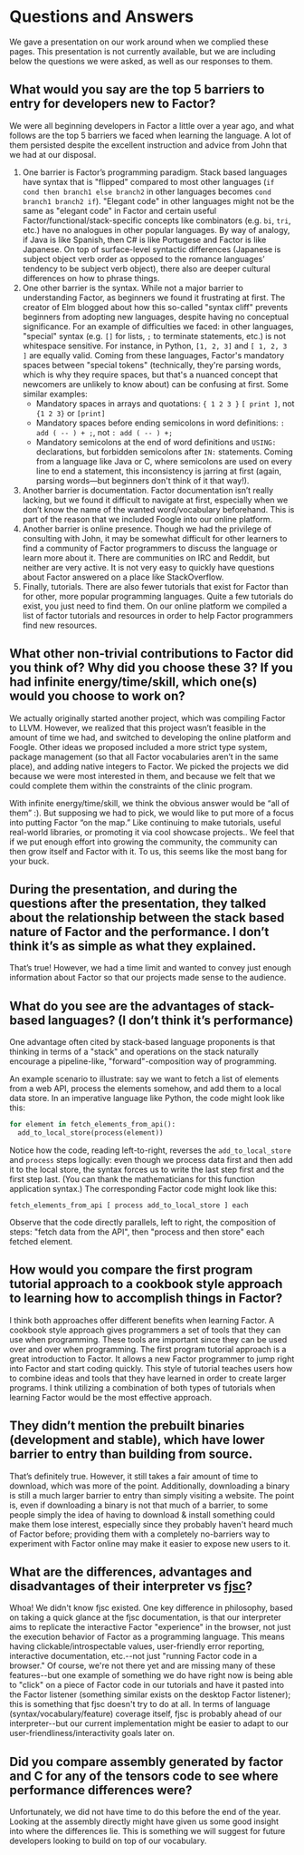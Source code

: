# Questions and Answers

We gave a presentation on our work around when we complied these pages. This presentation is not currently available, but we are including below the
questions we were asked, as well as our responses to them.

## What would you say are the top 5 barriers to entry for developers new to Factor?

We were all beginning developers in Factor a little over a year ago, and what follows are the top 5 barriers we faced when learning the language. A lot of them persisted despite the excellent instruction and advice from John that we had at our disposal.
1. One barrier is Factor’s programming paradigm. Stack based languages have syntax that is "flipped" compared to most other languages (`if cond then branch1 else branch2` in other languages becomes `cond branch1 branch2 if`). "Elegant code" in other languages might not be the same as "elegant code" in Factor and certain useful Factor/functional/stack-specific concepts like combinators (e.g. `bi`, `tri`, etc.) have no analogues in other popular languages. By way of analogy, if Java is like Spanish, then C# is like Portugese and Factor is like Japanese. On top of surface-level syntactic differences (Japanese is subject object verb order as opposed to the romance languages’ tendency to be subject verb object), there also are deeper cultural differences on how to phrase things.
2. One other barrier is the syntax. While not a major barrier to understanding Factor, as beginners we found it frustrating at first. The creator of Elm blogged about how this so-called "syntax cliff" prevents beginners from adopting new languages, despite having no conceptual significance. For an example of difficulties we faced: in other languages, "special" syntax (e.g. `[]` for lists, `;` to terminate statements, etc.) is not whitespace sensitive. For instance, in Python, `[1, 2, 3]` and `[ 1, 2, 3 ]` are equally valid. Coming from these languages, Factor's mandatory spaces between "special tokens" (technically, they're parsing words, which is why they require spaces, but that's a nuanced concept that newcomers are unlikely to know about) can be confusing at first. Some similar examples:
    - Mandatory spaces in arrays and quotations: `{ 1 2 3 }` `[ print ]`, not `{1 2 3}` or `[print]`
    - Mandatory spaces before ending semicolons in word definitions: `: add ( -- ) + ;`, not `: add ( -- ) +;`
    - Mandatory semicolons at the end of word definitions and `USING:` declarations, but forbidden semicolons after `IN:` statements. Coming from a language like Java or C, where semicolons are used on every line to end a statement, this inconsistency is jarring at first (again, parsing words—but beginners don't think of it that way!).
3. Another barrier is documentation. Factor documentation isn’t really lacking, but we found it difficult to navigate at first, especially when we don’t know the name of the wanted word/vocabulary beforehand. This is part of the reason that we included Foogle into our online platform.
4. Another barrier is online presence. Though we had the privilege of consulting with John, it may be somewhat difficult for other learners to find a community of Factor programmers to discuss the language or learn more about it. There are communities on IRC and Reddit, but neither are very active. It is not very easy to quickly have questions about Factor answered on a place like StackOverflow.
5. Finally, tutorials. There are also fewer tutorials that exist for Factor than for other, more popular programming languages. Quite a few tutorials do exist, you just need to find them. On our online platform we compiled a list of factor tutorials and resources in order to help Factor programmers find new resources.

## What other non-trivial contributions to Factor did you think of? Why did you choose these 3? If you had infinite energy/time/skill, which one(s) would you choose to work on?

We actually originally started another project, which was compiling Factor to LLVM. However, we realized that this project wasn’t feasible in the amount of time we had, and switched to developing the online platform and Foogle. Other ideas we proposed included a more strict type system, package management (so that all Factor vocabularies aren’t in the same place), and adding native integers to Factor. We picked the projects we did because we were most interested in them, and because we felt that we could complete them within the constraints of the clinic program.

With infinite energy/time/skill, we think the obvious answer would be “all of them” :). But supposing we had to pick, we would like to put more of a focus into putting Factor “on the map.” Like continuing to make tutorials, useful real-world libraries, or promoting it via cool showcase projects.. We feel that if we put enough effort into growing the community, the community can then grow itself and Factor with it. To us, this seems like the most bang for your buck.

## During the presentation, and during the questions after the presentation, they talked about the relationship between the stack based nature of Factor and the performance. I don’t think it’s as simple as what they explained. 

That’s true! However, we had a time limit and wanted to convey just enough information about Factor so that our projects made sense to the audience.

## What do you see are the advantages of stack-based languages? (I don’t think it’s performance)

One advantage often cited by stack-based language proponents is that thinking in terms of a "stack" and operations on the stack naturally encourage a pipeline-like, "forward"-composition way of programming.

An example scenario to illustrate: say we want to fetch a list of elements from a web API, process the elements somehow, and add them to a local data store. In an imperative language like Python, the code might look like this:

```python
for element in fetch_elements_from_api():
  add_to_local_store(process(element))
```

Notice how the code, reading left-to-right, reverses the `add_to_local_store` and `process` steps logically: even though we process data first and then add it to the local store, the syntax forces us to write the last step first and the first step last. (You can thank the mathematicians for this function application syntax.) The corresponding Factor code might look like this: 

```forth
fetch_elements_from_api [ process add_to_local_store ] each
```

Observe that the code directly parallels, left to right, the composition of steps: "fetch data from the API", then "process and then store" each fetched element.

## How would you compare the first program tutorial approach to a cookbook style approach to learning how to accomplish things in Factor?

I think both approaches offer different benefits when learning Factor. A cookbook style approach gives programmers a set of tools that they can use when programming. These tools are important since they can be used over and over when programming. The first program tutorial approach is a great introduction to Factor. It allows a new Factor programmer to jump right into Factor and start coding quickly. This style of tutorial teaches users how to combine ideas and tools that they have learned in order to create larger programs. I think utilizing a combination of both types of tutorials when learning Factor would be the most effective approach.

## They didn’t mention the prebuilt binaries (development and stable), which have lower barrier to entry than building from source.

That’s definitely true. However, it still takes a fair amount of time to download, which was more of the point. Additionally, downloading a binary is still a much larger barrier to entry than simply visiting a website. The point is, even if downloading a binary is not that much of a barrier, to some people simply the idea of having to download & install something could make them lose interest, especially since they probably haven't heard much of Factor before; providing them with a completely no-barriers way to experiment with Factor online may make it easier to expose new users to it.

## What are the differences, advantages and disadvantages of their interpreter vs [fjsc](https://docs.factorcode.org/content/vocab-fjsc.html)?

Whoa! We didn't know fjsc existed. One key difference in philosophy, based on taking a quick glance at the fjsc documentation, is that our interpreter aims to replicate the interactive Factor "experience" in the browser, not just the execution behavior of Factor as a programming language. This means having clickable/introspectable values, user-friendly error reporting, interactive documentation, etc.--not just "running Factor code in a browser." Of course, we're not there yet and are missing many of these features--but one example of something we do have right now is being able to "click" on a piece of Factor code in our tutorials and have it pasted into the Factor listener (something similar exists on the desktop Factor listener); this is something that fjsc doesn't try to do at all. In terms of language (syntax/vocabulary/feature) coverage itself, fjsc is probably ahead of our interpreter--but our current implementation might be easier to adapt to our user-friendliness/interactivity goals later on.

## Did you compare assembly generated by factor and C for any of the tensors code to see where performance differences were?

Unfortunately, we did not have time to do this before the end of the year. Looking at the assembly directly might have given us some good insight into where the differences lie. This is something we will suggest for future developers looking to build on top of our vocabulary.
